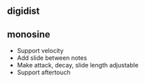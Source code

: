 digidist
--------

monosine
--------

* Support velocity
* Add slide between notes
* Make attack, decay, slide length adjustable
* Support aftertouch
